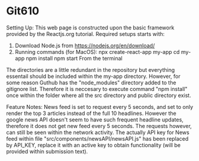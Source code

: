 # Git610

Setting Up:
This web page is constructed upon the basic framework provided by the Reactjs.org tutorial.
Required setups starts with:
 1. Download Node.js from https://nodejs.org/en/download/
 2. Running commands (for MacOS): 
      npx create-react-app my-app
      cd my-app
      npm install
      npm start
    From the terminal
 
The directories are a little redundant in the repository but everything essentail should be included within the my-app directory. However, for some reason Guthub has the "node_modules" directory added to the gitignore list. Therefore it is neccesary to execute command "npm install" once within the folder where all the src directory and public directory exist.  

Feature Notes:
News feed is set to request every 5 seconds, and set to only render the top 3 articles instead of the full 10 headlines. However the google news API doesn't seem to have such frequent headline updates, therefore it does not get new feed every 5 seconds. The requests however, can still be seen within the network activity.
The actually API key for News feed within file "src/components/newsAPI/newsAPI.js" has been replaced by API_KEY, replace it with an active key to obtain functionality (will be provided within submission text).
